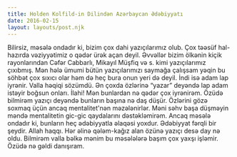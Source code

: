 ```yaml
---
title: Holden Kolfild-in Dilindən Azərbaycan Ədəbiyyatı
date: 2016-02-15
layout: layouts/post.njk
---
```


Bilirsiz, məsələ ondadır ki, bizim çox dahi yazıçılarımız olub. Çox təəsüf hal-hazırda vəziyyətimiz o qədər ürək açan deyil. Əvvəllər bizim ölkənin kiçik rayonlarından Cəfər Cabbarlı, Mikayıl Müşfiq və s. kimi yazıçılarımız çıxıbmış. Mən hələ ümumi bütün yazıçılarımızı saymağa çalışsam yəqin bu söhbət çox sıxıcı olar həm də heç bura onun yeri də deyil. İndi isə adam lap iyrənir. Valla həqiqi sözümdü. Ən çoxda özlərinə “yazar” deyəndə lap adam istəyir boğsun onları. İlahi! Mən bunlardan nə qədər çox iyrənirəm. Özüdə bilmirəm yazıçı deyəndə bunların başına nə daş düşür. Özlərini gözə soxmaq üçün ancaq mentalitet'nən məzələnirlər. Məni səhv başa düşməyin məndə mentalitetin gic-gic qaydalarını dəstəkləmirəm. Ancaq məsələ ondadır ki, bunların heç ədəbiyyatla əlaqəsi yoxdur. Ədəbiyyat fərqli bir şeydir. Allah haqqı. Hər əlinə qələm-kağız alan özünə yazıçı desə day nə oldu. Bilmirəm valla bəlkə mənim bu məsələlərə başım çox yaxşı işləmir. Özüdə nə gəldi danışıram.